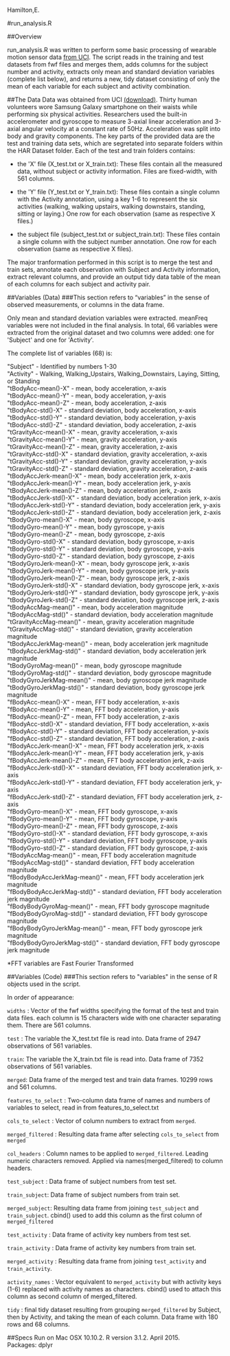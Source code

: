 Hamilton,E.

#run_analysis.R

##Overview

run_analysis.R was written to perform some basic processing of wearable motion sensor data [from UCI](http://archive.ics.uci.edu/ml/datasets/Human+Activity+Recognition+Using+Smartphones). The script reads in the training and test datasets from fwf files and merges them, adds columns for the subject number and activity, extracts only mean and standard deviation variables (complete list below), and returns a new, tidy dataset consisting of only the mean of each variable for each subject and activity combination. 

##The Data
Data was obtained from UCI [(download)](https://d396qusza40orc.cloudfront.net/getdata%2Fprojectfiles%2FUCI%20HAR%20Dataset.zip). 
Thirty human volunteers wore Samsung Galaxy smartphone on their waists while performing six physical activities. 
Researchers used the built-in accelerometer and gyroscope to measure 3-axial linear acceleration 
and 3-axial angular velocity at a constant rate of 50Hz. Acceleration was split into body and gravity components.
The key parts of the provided data are the test and training data sets, which are segretated into separate folders 
within the HAR Dataset folder. Each of the test and train folders contains: 

* the 'X' file (X_test.txt or X_train.txt): These files contain all the measured data, without subject or activity information. Files are fixed-width, with 561 columns. 

* the 'Y' file (Y_test.txt or Y_train.txt): These files contain a single column with the Activity annotation, using a key 1-6 to represent the six activities (walking, walking upstairs, walking downstairs, standing, sitting or laying.) One row for each observation (same as respective X files.)

* the subject file (subject_test.txt or subject_train.txt): These files contain a single column with the subject number annotation. One row for each observation (same as respective X files).

The major tranformation performed in this script is to merge the test and train sets, annotate each observation with Subject and Activity information, extract relevant columns, and provide an output tidy data table of the mean of each columns for each subject and activity pair. 


##Variables (Data)
###This section refers to “variables” in the sense of observed measurements, or columns in the data frame.

Only mean and standard deviation variables were extracted. meanFreq variables were not
included in the final analysis. In total, 66 variables were extracted from the original 
dataset and two columns were added: one for 'Subject' and one for 'Activity'.

The complete list of variables (68) is:

"Subject" - Identified by numbers 1-30        
"Activity" - Walking, Walking_Upstairs, Walking_Downstairs, Laying, Sitting, or Standing        
"tBodyAcc-mean()-X" - mean, body acceleration, x-axis         
"tBodyAcc-mean()-Y" - mean, body acceleration, y-axis       
"tBodyAcc-mean()-Z" - mean, body acceleration, z-axis         
"tBodyAcc-std()-X" - standard deviation, body acceleration, x-axis        
"tBodyAcc-std()-Y"  - standard deviation, body acceleration, y-axis         
"tBodyAcc-std()-Z" - standard deviation, body acceleration, z-axis          
"tGravityAcc-mean()-X" - mean, gravity acceleration, x-axis         
"tGravityAcc-mean()-Y"  - mean, gravity acceleration, y-axis        
"tGravityAcc-mean()-Z" - mean, gravity acceleration, z-axis         
"tGravityAcc-std()-X" - standard deviation, gravity acceleration, x-axis          
"tGravityAcc-std()-Y" - standard deviation, gravity acceleration, y-axis          
"tGravityAcc-std()-Z" - standard deviation, gravity acceleration, z-axis          
"tBodyAccJerk-mean()-X" - mean, body acceleration jerk, x-axis          
"tBodyAccJerk-mean()-Y" - mean, body acceleration jerk, y-axis            
"tBodyAccJerk-mean()-Z" - mean, body acceleration jerk, z-axis        
"tBodyAccJerk-std()-X" - standard deviation, body acceleration jerk, x-axis         
"tBodyAccJerk-std()-Y" - standard deviation, body acceleration jerk, y-axis         
"tBodyAccJerk-std()-Z" - standard deviation, body acceleration jerk, z-axis         
"tBodyGyro-mean()-X" - mean, body gyroscope, x-axis         
"tBodyGyro-mean()-Y" - mean, body gyroscope, y-axis         
"tBodyGyro-mean()-Z" - mean, body gyroscope, z-axis         
"tBodyGyro-std()-X" - standard deviation, body gyroscope, x-axis        
"tBodyGyro-std()-Y" - standard deviation, body gyroscope, y-axis        
"tBodyGyro-std()-Z" - standard deviation, body gyroscope, z-axis        
"tBodyGyroJerk-mean()-X" - mean, body gyroscope jerk, x-axis          
"tBodyGyroJerk-mean()-Y" - mean, body gyroscope jerk, y-axis          
"tBodyGyroJerk-mean()-Z" - mean, body gyroscope jerk, z-axis        
"tBodyGyroJerk-std()-X" - standard deviation, body gyroscope jerk, x-axis            
"tBodyGyroJerk-std()-Y" - standard deviation, body gyroscope jerk, y-axis         
"tBodyGyroJerk-std()-Z" - standard deviation, body gyroscope jerk, z-axis           
"tBodyAccMag-mean()" - mean, body acceleration magnitude             
"tBodyAccMag-std()" - standard deviation, body acceleration magnitude         
"tGravityAccMag-mean()" - mean, gravity acceleration magnitude        
"tGravityAccMag-std()"  - standard deviation, gravity acceleration magnitude        
"tBodyAccJerkMag-mean()" - mean, body acceleration jerk magnitude         
"tBodyAccJerkMag-std()" - standard deviation, body acceleration jerk magnitude        
"tBodyGyroMag-mean()" - mean, body gyroscope magnitude        
"tBodyGyroMag-std()" - standard deviation, body gyroscope magnitude         
"tBodyGyroJerkMag-mean()" - mean, body gyroscope jerk magnitude         
"tBodyGyroJerkMag-std()" - standard deviation, body gyroscope jerk magnitude        
"fBodyAcc-mean()-X" - mean, FFT body acceleration, x-axis         
"fBodyAcc-mean()-Y" - mean, FFT body acceleration, y-axis         
"fBodyAcc-mean()-Z" - mean, FFT body acceleration, z-axis         
"fBodyAcc-std()-X" - standard deviation, FFT body acceleration, x-axis        
"fBodyAcc-std()-Y" - standard deviation, FFT body acceleration, y-axis        
"fBodyAcc-std()-Z" - standard deviation, FFT body acceleration, z-axis        
"fBodyAccJerk-mean()-X" - mean, FFT body acceleration jerk, x-axis        
"fBodyAccJerk-mean()-Y" - mean, FFT body acceleration jerk, y-axis        
"fBodyAccJerk-mean()-Z" - mean, FFT body acceleration jerk, z-axis        
"fBodyAccJerk-std()-X" - standard deviation, FFT body acceleration jerk, x-axis         
"fBodyAccJerk-std()-Y" - standard deviation, FFT body acceleration jerk, y-axis       
"fBodyAccJerk-std()-Z" - standard deviation, FFT body acceleration jerk, z-axis       
"fBodyGyro-mean()-X" - mean, FFT body gyroscope, x-axis       
"fBodyGyro-mean()-Y" - mean, FFT body gyroscope, y-axis       
"fBodyGyro-mean()-Z" - mean, FFT body gyroscope, z-axis       
"fBodyGyro-std()-X" - standard deviation, FFT body gyroscope, x-axis      
"fBodyGyro-std()-Y" - standard deviation, FFT body gyroscope, y-axis      
"fBodyGyro-std()-Z" - standard deviation, FFT body gyroscope, z-axis      
"fBodyAccMag-mean()" - mean, FFT body acceleration magnitude      
"fBodyAccMag-std()" - standard deviation, FFT body acceleration magnitude       
"fBodyBodyAccJerkMag-mean()" - mean, FFT body acceleration jerk magnitude       
"fBodyBodyAccJerkMag-std()" - standard deviation, FFT body acceleration jerk magnitude      
"fBodyBodyGyroMag-mean()" - mean, FFT body gyroscope magnitude      
"fBodyBodyGyroMag-std()" - standard deviation, FFT body gyroscope magnitude       
"fBodyBodyGyroJerkMag-mean()" - mean, FFT body gyroscope jerk magnitude       
"fBodyBodyGyroJerkMag-std()" - standard deviation, FFT body gyroscope jerk magnitude        


*FFT variables are Fast Fourier Transformed

##Variables (Code)
###This section refers to "variables" in the sense of R objects used in the script.

In order of appearance:

`widths` : Vector of the fwf widths specifying the format of the test and train data files. each column is 15 characters wide with one character separating them. There are 561 columns.

`test` : The variable the X_test.txt file is read into. Data frame of 2947 observations of 561 variables. 

`train`: The variable the X_train.txt file is read into. Data frame of 7352 observations of 561 variables. 

`merged`: Data frame of the merged test and train data frames. 10299 rows and 561 columns.

`features_to_select` : Two-column data frame of names and numbers of variables to select, read in from features_to_select.txt

`cols_to_select` : Vector of column numbers to extract from `merged`.

`merged_filtered` : Resulting data frame after selecting `cols_to_select` from `merged`

`col_headers` : Column names to be applied to `merged_filtered`. Leading numeric characters removed. Applied via names(merged_filtered) to column headers. 

`test_subject` : Data frame of subject numbers from test set. 

`train_subject`: Data frame of subject numbers from train set.

`merged_subject`: Resulting data frame from joining `test_subject` and `train_subject`. cbind() used to add this column as the first column of `merged_filtered`

`test_activity` : Data frame of activity key numbers from test set.

`train_activity` : Data frame of activity key numbers from train set.

`merged_activity` : Resulting data frame from joining `test_activity` and `train_activity`.

`activity_names` : Vector equivalent to `merged_activity` but with activity keys (1-6) replaced with activity names as characters. cbind() used to attach this column as second column of merged_filtered. 

`tidy` : final tidy dataset resulting from grouping `merged_filtered` by Subject, then by Activity, and taking the mean of each column. Data frame with 180 rows and 68 columns.  

##Specs
Run on Mac OSX 10.10.2.  R version 3.1.2.  April 2015.      
Packages: dplyr
